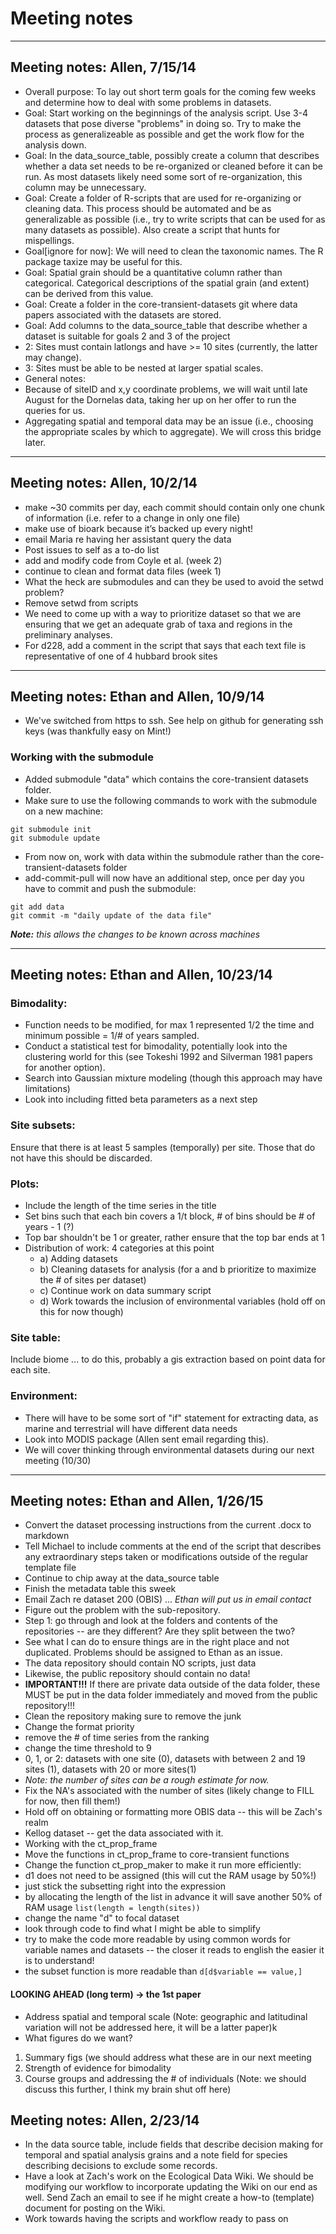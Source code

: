 # Meeting notes

***

## Meeting notes: Allen, 7/15/14 

* Overall purpose: To lay out short term goals for the coming few weeks and determine how to deal with some problems in datasets.
* Goal: Start working on the beginnings of the analysis script. Use 3-4 datasets that pose diverse "problems" in doing so. Try to make the process as generalizeable as possible and get the work flow for the analysis down.
* Goal: In the data_source_table, possibly create a column that describes whether a data set needs to be re-organized or cleaned before it can be run. As most datasets likely need some sort of re-organization, this column may be unnecessary.
* Goal: Create a folder of R-scripts that are used for re-organizing or cleaning data. This process should be automated and be as generalizable as possible (i.e., try to write scripts that can be used for as many datasets as possible). Also create a script that hunts for mispellings.
* Goal[ignore for now]: We will need to clean the taxonomic names. The R package taxize may be useful for this.
* Goal: Spatial grain should be a quantitative column rather than categorical. Categorical descriptions of the spatial grain (and extent) can be derived from this value.
* Goal: Create a folder in the core-transient-datasets git where data papers associated with the datasets are stored.
* Goal: Add columns to the data_source_table that describe whether a dataset is suitable for goals 2 and 3 of the project
 * 2: Sites must contain latlongs and have >= 10 sites (currently, the latter may change).
 * 3: Sites must be able to be nested at larger spatial scales.
* General notes:
 * Because of siteID and x,y coordinate problems, we will wait until late August for the Dornelas data, taking her up on her offer to run the queries for us.
 * Aggregating spatial and temporal data may be an issue (i.e., choosing the appropriate scales by which to aggregate). We will cross this bridge later.

***

## Meeting notes: Allen, 10/2/14
* make ~30 commits per day, each commit should contain only one chunk of information (i.e. refer to a change in only one file)
* make use of bioark because it’s backed up every night!
* email Maria re having her assistant query the data
* Post issues to self as a to-do list
* add and modify code from Coyle et al. (week 2)
* continue to clean and format data files (week 1)
* What the heck are submodules and can they be used to avoid the setwd problem?
* Remove setwd from scripts
* We need to come up with a way to prioritize dataset so that we are ensuring that we get an adequate grab of taxa and regions in the preliminary analyses.
* For d228, add a comment in the script that says that each text file is representative of one of 4 hubbard brook sites

***

## Meeting notes: Ethan and Allen, 10/9/14
* We've switched from https to ssh. See help on github for generating ssh keys (was thankfully easy on Mint!)

### Working with the submodule
* Added submodule "data" which contains the core-transient datasets folder.
* Make sure to use the following commands to work with the submodule on a new machine:
```
git submodule init
git submodule update
```

* From now on, work with data within the submodule rather than the core-transient-datasets folder
* add-commit-pull will now have an additional step, once per day you have to commit and push the submodule:
```
git add data
git commit -m "daily update of the data file"
```

_**Note:** this allows the changes to be known across machines_

***

## Meeting notes: Ethan and Allen, 10/23/14

### Bimodality:
* Function needs to be modified, for max 1 represented 1/2 the time and minimum possible = 1/# of years sampled.
* Conduct a statistical test for bimodality, potentially look into the clustering world for this (see Tokeshi 1992 and Silverman 1981 papers for another option).
* Search into Gaussian mixture modeling (though this approach may have limitations)
* Look into including fitted beta parameters as a next step

### Site subsets:
Ensure that there is at least 5 samples (temporally) per site. Those that do not have this should be discarded.

### Plots:
* Include the length of the time series in the title
* Set bins such that each bin covers a 1/t block, # of bins should be # of years - 1 (?)
* Top bar shouldn't be 1 or greater, rather ensure that the top bar ends at 1
* Distribution of work: 4 categories at this point
  * a) Adding datasets
  * b) Cleaning datasets for analysis (for a and b prioritize to maximize the # of sites per dataset)
  * c) Continue work on data summary script
  * d) Work towards the inclusion of environmental variables (hold off on this for now though)

### Site table:
Include biome ... to do this, probably a gis extraction based on point data for each site.

### Environment:
* There will have to be some sort of "if" statement for extracting data, as marine and terrestrial will have different data needs
* Look into MODIS package (Allen sent email regarding this).
* We will cover thinking through environmental datasets during our next meeting (10/30)

***
## Meeting notes: Ethan and Allen, 1/26/15

* Convert the dataset processing instructions from the current .docx to markdown
* Tell Michael to include comments at the end of the script that describes any extraordinary steps taken or modifications outside of the regular template file
* Continue to chip away at the data_source table
* Finish the metadata table this sweek
* Email Zach re dataset 200 (OBIS) ... _Ethan will put us in email contact_
* Figure out the problem with the sub-repository.
 * Step 1: go through and look at the folders and contents of the repositories -- are they different? Are they split between the two?
 * See what I can do to ensure things are in the right place and not duplicated. Problems should be assigned to Ethan as an issue.
 * The data repository should contain NO scripts, just data
 * Likewise, the public repository should contain no data!
 * **IMPORTANT!!!** If there are private data outside of the data folder, these MUST be put in the data folder immediately and moved from the public repository!!!
* Clean the repository making sure to remove the junk
* Change the format priority
 * remove the # of time series from the ranking
 * change the time threshold to 9
 * 0, 1, or 2: datasets with one site (0), datasets with between 2 and 19 sites (1), datasets with 20 or more sites(1)
 * _Note: the number of sites can be a rough estimate for now._
* Fix the NA's associated with the number of sites (likely change to FILL for now, then fill them!)
* Hold off on obtaining or formatting more OBIS data -- this will be Zach's realm
* Kellog dataset -- get the data associated with it.
* Working with the ct_prop_frame 
 * Move the functions in ct_prop_frame to core-transient functions
 * Change the function ct_prop_maker to make it run more efficiently:
 * d1 does not need to be assigned (this will cut the RAM usage by 50%!)
  * just stick the subsetting right into the expression
  * by allocating the length of the list in advance it will save another 50% of RAM usage
  `list(length = length(sites))`
 * change the name "d" to focal dataset
 * look through code to find what I might be able to simplify
* try to make the code more readable by using common words for variable names and datasets -- the closer it reads to english the easier it is to understand!
* the subset function is more readable than `d[d$variable == value,]`

#### LOOKING AHEAD (long term) -> the 1st paper
* Address spatial and temporal scale (Note: geographic and latitudinal variation will not be addressed here, it will be a latter paper)k
* What figures do we want?
 1. Summary figs (we should address what these are in our next meeting
 2. Strength of evidence for bimodality
 3. Course groups and addressing the # of individuals (Note: we should discuss this further, I think my brain shut off here)

## Meeting notes: Allen, 2/23/14

* In the data source table, include fields that describe decision making for temporal and spatial analysis grains and a note field for species describing decisions to exclude some records.
* Have a look at Zach's work on the Ecological Data Wiki. We should be modifying our workflow to incorporate updating the Wiki on our end as well. Send Zach an email to see if he might create a how-to (template) document for posting on the Wiki.
* Work towards having the scripts and workflow ready to pass on 
